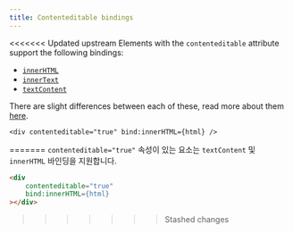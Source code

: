 ```yaml
---
title: Contenteditable bindings
---
```


<<<<<<< Updated upstream
Elements with the `contenteditable` attribute support the following bindings:

- [`innerHTML`](https://developer.mozilla.org/en-US/docs/Web/API/Element/innerHTML)
- [`innerText`](https://developer.mozilla.org/en-US/docs/Web/API/HTMLElement/innerText)
- [`textContent`](https://developer.mozilla.org/en-US/docs/Web/API/Node/textContent)

There are slight differences between each of these, read more about them [here](https://developer.mozilla.org/en-US/docs/Web/API/Node/textContent#Differences_from_innerText).

```svelte
<div contenteditable="true" bind:innerHTML={html} />
```
=======
`contenteditable="true"` 속성이 있는 요소는 `textContent` 및 `innerHTML` 바인딩을 지원합니다.

```html
<div
	contenteditable="true"
	bind:innerHTML={html}
></div>
```
>>>>>>> Stashed changes
